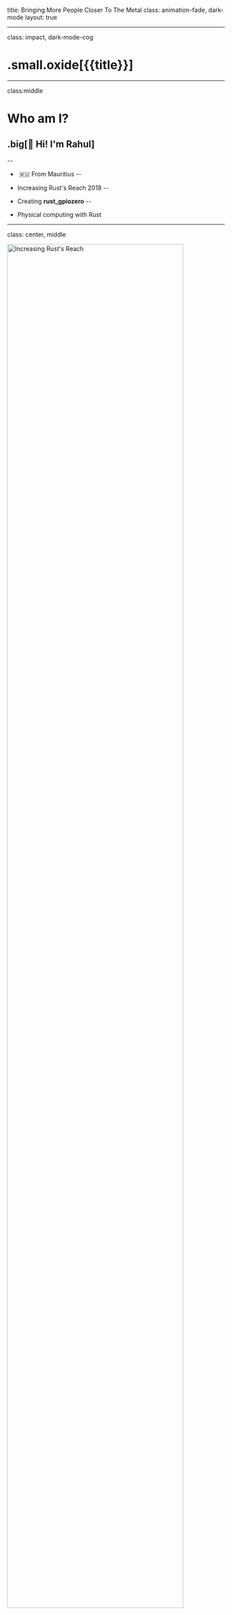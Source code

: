 title: Bringing More People Closer To The Metal
class: animation-fade, dark-mode
layout: true

<!-- This slide will serve as the base layout for all your slides -->
<!-- .bottom-bar[
  {{title}}
] -->

---

class: impact, dark-mode-cog

# .small.oxide[{{title}}]

<!-- ### - Rahul Thakoor -->

---
class:middle
# Who am I?

## .big[👋 Hi! I'm Rahul]

--
-  🇲🇺 From Mauritius
--

- Increasing Rust's Reach 2018
--

- Creating **rust_gpiozero**
--

- Physical computing with Rust

---
class: center, middle

<img src="irr2018.png" alt="Increasing Rust's Reach" width="90%" >

---
class: middle

> In more than a decade of teaching physical computing at New York University’s Tisch
School of the Arts, we have found people from very **diverse backgrounds** looking to bridge
this gap between the physical and the virtual. 
>
> <cite>~ .oxide[Physical Computing], Dan O'Sullivan and Tom Igoe</cite>

???
1. Teacher wishing to make more engaging classes with robotics/physical computing
2. Artist making interactive painting
3. Web developer doing some home automation

---

class: middle, center

.huge[The maker movement]

---
class: middle, center

>  **Maker culture** encourages novel applications of technologies, and the exploration of **intersections** between traditionally separate domains and ways of working including metal-working, calligraphy, film making, and computer programming. 
>
> ~ <cite>.oxide[Maker Culture], Wikipedia</cite>

---
class: impact, dark-mode-cog

# .oxide[My own journey]

--

.huge[# 👨🏽‍⚕️]

--

.huge[# 👨🏽‍💻]



???
1. MOOCs -> failed
2. Arduino
3. Lack of tutorials -> assumed prior knowledge

---
class: impact, dark-mode-cog
# .oxide.small[Why Should You Care?]

???
1. The Rust slogan has changed a lot throughout the years to now mainly highlight empowerment
---
class: middle,center

>  **Empowering everyone*** to build reliable and efficient software.
>
> ~ <cite>.oxide[The Rust Programming Language]</cite>



???
1. Empower: make (someone) stronger and more confident

---
class: middle, center

>  The Rust programming language is fundamentally about **empowerment**: no matter what kind of code you are writing now, Rust empowers you to **reach farther**, to program with confidence in **a wider variety of domains** than you did before.
>
> ~ <cite>.oxide[The Rust Programming Language Book]</cite>

???
1. Eliminate barriers
2. Flexibility: low level control or expressive high level features
3. Use skills to write drivers, OS, webapps
4. Rust runs on microcontrollers such as m-cortex to serverless services such as cloud lambda functions 



---
class: impact, dark-mode-cog
# .oxide.small[Barriers to entry]

---
class: center, middle

## ⚡️ Basic Electronics & Circuits
--

## 💻 Computers and Microcontrollers
--

## 👨🏻‍💻 Programming
--

## 📡 Communication and protocols

???
1. jargon
2. assumed prior knowledge
3. inaccessibility to devices
---

class: impact, dark-mode-cog
# .oxide[Why physical computing?]
---

class: middle, center

.huge[Computers as learning instruments]

???
1. Why physical computing
2. manipulation of abstract information
3. write code that is able to affect the real physical world is more engaging

---
class: middle,center

> The computer is the Proteus of machines. Its essence is its universality, its **power to simulate**. Because it can take on a **thousand forms** and can serve a **thousand functions**, it can appeal to a **thousand tastes**.
>
> <cite>~ .oxide[Mindstorms], Seymour Papert</cite>


--
<img src="Seymour_Papert.png" alt="Seymour Papert" >


.citetext[source: Rodrigo Mesquita, Wikimedia.org]

???
1. Proteus: a sea god, son of Oceanus and Tethys, noted for his ability to assume different forms and to prophesy
1. Artificial Intelligence
2. Constructionism - learners construct mental models to understand the world around them
3. Logo programming language
4. 


---
class: impact, dark-mode-cog
# .oxide[How?]

---
class: center, middle
# Abstraction

???

1. Abstraction is a technique for hiding complexity that is irrelevant to
the problem in context
2. Machine language -> Assembly -> Programming language
3. Recurring patterns
---
class: center, middle
# High Level Libraries

???


---
class: impact,dark-mode-cog

.huge[## `rust_gpiozero` 📦]
---
class: center,middle

<img src="rust_gpiozero.png" alt="rust_gpiozero code example" width="80%">

---
class: center,middle

<img src="rust_gpiozero_more.png" alt="rust_gpiozero more components" width="80%">


---
class: middle,center

<img src="feedback.png" alt="rust_gpiozero feedback" width="80%">

---

class: center, middle
# Top-Down Approach

---

class:middle,center

# Standing on the shoulders of giants

--

## `rppal`
---

class: middle,center

## embedded-hal
## PWM
## SPI
## I2C

---

class: impact, dark-mode-cog
# .oxide.small[Guides, Tutorials and Documentation]

???
1. Libraries are not enough
2. Drawing the owl
3. 

---
class: center,middle
<img src="draw_the_owl.png" alt="draw the f** owl">

.citetext[https://www.flickr.com/photos/centralasian/5229725173]
---

class: middle,center

<img src="phys_comp_rust.png" alt="Physical computing with Rust">

---

class: impact, dark-mode-cog
# .oxide.small[Teaching & Learning]

---

class: center,middle

# Workshops and Bootcamps

???
1. Just enough to get by
2. Buying gears is a huge commitment
3. Simply not available
4. 
---

class: center,middle

<!-- # RustCon Asia 2019 : Beijing -->
<img src="rustcon_asia_2019.jpg" alt="RustCon Asia" width="70%">


---
class: center, middle

<img src="blynk_architecture.png" alt="Blynk" width="70%">

???
1. using laptop/smartphone as iot devices
2. tap into existing sensors
3. 
---
class: center, middle

<img src="rustcon_blynk.jpg" alt="Blynk @ Rustcon" width="30%">
 
---

class: impact, dark-mode-cog
# .oxide.small[Your Turn]

---
class: impact, dark-mode-cog

# .oxide[Thanks 🙏🏻]

### Questions?



---
# Acknowledgement

- Theme inspired by [rocket.rs](https://rocket.rs/)
- Floating Cogs by [Hero Patterns](https://www.heropatterns.com/)



















